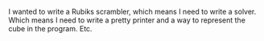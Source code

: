 I wanted to write a Rubiks scrambler, which means I need to write a solver.
Which means I need to write a pretty printer and a way to represent the cube in
the program. Etc.
